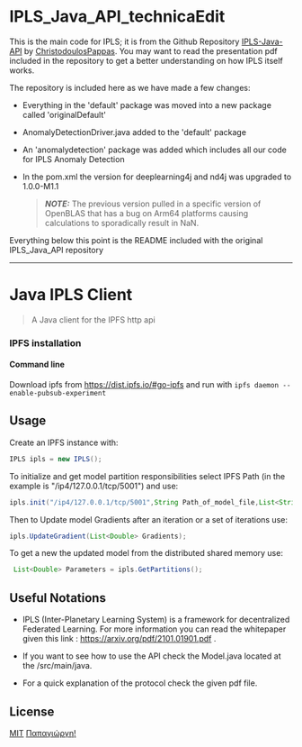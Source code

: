 # IPLS_Java_API_technicaEdit

This is the main code for IPLS; it is from the Github Repository [IPLS-Java-API](https://github.com/ChristodoulosPappas/IPLS-Java-API) by [ChristodoulosPappas](https://github.com/ChristodoulosPappas). You may want to read the presentation pdf included in the repository to get a better understanding on how IPLS itself works.

The repository is included here as we have made a few changes:

- Everything in the 'default' package was moved into a new package called 'originalDefault'

- AnomalyDetectionDriver.java added to the 'default' package

- An 'anomalydetection' package was added which includes all our code for IPLS Anomaly Detection

- In the pom.xml the version for deeplearning4j and nd4j was upgraded to 1.0.0-M1.1

  > **_NOTE:_**  The previous version pulled in a specific version of OpenBLAS that has a bug on Arm64 platforms causing calculations to sporadically result in NaN.

Everything below this point is the README included with the original IPLS_Java_API repository

------



# Java IPLS Client



> A Java client for the IPFS http api
### IPFS installation

#### Command line

Download ipfs from https://dist.ipfs.io/#go-ipfs and run with `ipfs daemon --enable-pubsub-experiment`

## Usage

Create an IPFS instance with:
```Java
IPLS ipls = new IPLS();
```

To initialize and get model partition responsibilities select IPFS Path (in the example is "/ip4/127.0.0.1/tcp/5001") and use:
```Java
ipls.init("/ip4/127.0.0.1/tcp/5001",String Path_of_model_file,List<String> Bootstrapers,boolean is_bootstraper,int model_size);
```


Then to Update model Gradients after an iteration or a set of iterations use:
```Java
ipls.UpdateGradient(List<Double> Gradients);
```

To get a new the updated model from the distributed shared memory use:
```Java
 List<Double> Parameters = ipls.GetPartitions();
```

## Useful Notations
* IPLS (Inter-Planetary Learning System) is a framework for decentralized Federated Learning.
For more information you can read the whitepaper given this link : https://arxiv.org/pdf/2101.01901.pdf .

* If you want to see how to use the API check the Model.java located at the /src/main/java. 

* For a quick explanation of the protocol check the given pdf file.
## License
[MIT](LICENSE)
[Παπαγιώργη!](LICENSE)
